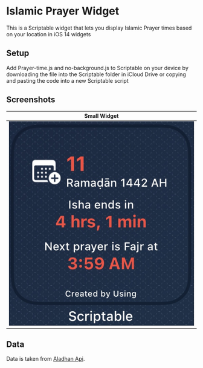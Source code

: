 # Islamic Prayer Widget
This is a Scriptable widget that lets you display Islamic Prayer times based on your location in iOS 14 widgets

## Setup
Add Prayer-time.js and no-background.js to Scriptable on your device by downloading the file into the Scriptable folder in iCloud Drive or copying and pasting the code into a new Scriptable script

## Screenshots

[1]:./assets/small.jpg "Small Widget"


| Small Widget   |
| -------------  |
| ![alt text][1] |

## Data
Data is taken from [Aladhan Api](https://aladhan.com/prayer-times-api#GetTimings).
